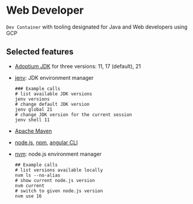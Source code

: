 # Web Developer

`Dev Container` with tooling designated for Java and Web developers using GCP

## Selected features

* [Adoptium JDK](https://adoptium.net/) for three versions: 11, 17 (default), 21
* [jenv](https://github.com/jenv/jenv): JDK environment manager

  ```shell
  ### Example calls
  # list available JDK versions
  jenv versions
  # change default JDK version
  jenv global 21
  # change JDK version for the current session
  jenv shell 11
  ```

* [Apache Maven](https://maven.apache.org/)
* [node.js](https://nodejs.org/en), [npm](https://www.npmjs.com/), [angular CLI](https://angular.io/cli)
* [nvm](https://github.com/nvm-sh/nvm): node.js environment manager

  ```shell
  ## Example calls
  # list versions available locally
  nvm ls --no-alias
  # show current node.js version
  nvm current
  # switch to given node.js version
  nvm use 16
  ```

